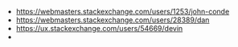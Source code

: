 - https://webmasters.stackexchange.com/users/1253/john-conde
- https://webmasters.stackexchange.com/users/28389/dan
- https://ux.stackexchange.com/users/54669/devin
- 
